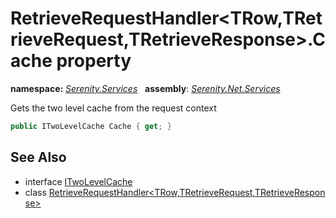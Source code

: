 # RetrieveRequestHandler&lt;TRow,TRetrieveRequest,TRetrieveResponse&gt;.Cache property
**namespace:** *[Serenity.Services](../../README.md#serenity.services-namespace)*   **assembly**: *[Serenity.Net.Services](../../README.md)*

Gets the two level cache from the request context

```csharp
public ITwoLevelCache Cache { get; }
```

## See Also

* interface [ITwoLevelCache](../Serenity.Net.Core/../../Serenity.Abstractions/ITwoLevelCache.md)
* class [RetrieveRequestHandler&lt;TRow,TRetrieveRequest,TRetrieveResponse&gt;](../RetrieveRequestHandler-3.md)